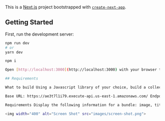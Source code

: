 This is a [Next.js](https://nextjs.org/) project bootstrapped with [`create-next-app`](https://github.com/vercel/next.js/tree/canary/packages/create-next-app).

## Getting Started

First, run the development server:

```bash
npm run dev
# or
yarn dev

npm i

Open [http://localhost:3000](http://localhost:3000) with your browser to see the result.

## Requirements

What to build Using a Javascript library of your choice, build a collection page that displays bundles filtered based on selected scent option(s). Use the following API endpoints to retrieve the data:

Base URL: https://ae3t7l1i79.execute-api.us-east-1.amazonaws.com/ Endpoints: GET /bundles, GET /product/{handle}

Requirements Display the following information for a bundle: image, title, price, original price (if applicable), scent profile, and included products. The scent filter should be at the top of the page, with available scent options listed. It may be a group of checkboxes, a drop down, or any other UI format you want. The filter must be functional; the options selected updates the bundles displayed. See the design example below. You may use it as is or modify it. Feel free to come up with your own design if you want. (Optional) Make the page responsive. (Optional) Use the scent specific colors: woodsy: #165834, citrus: #de7c00, fresh: #006fd6, herbal: #5a3714, rich: #e0a17e, spiced: #c10000

<img width="400" alt="Screen Shot" src="images/screen-shot.png">
